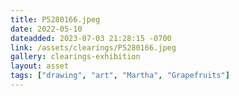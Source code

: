 ```yaml
---
title: P5280166.jpeg
date: 2022-05-10
dateadded: 2023-07-03 21:28:15 -0700
link: /assets/clearings/P5280166.jpeg
gallery: clearings-exhibition
layout: asset
tags: ["drawing", "art", "Martha", "Grapefruits"]
--- 
```

